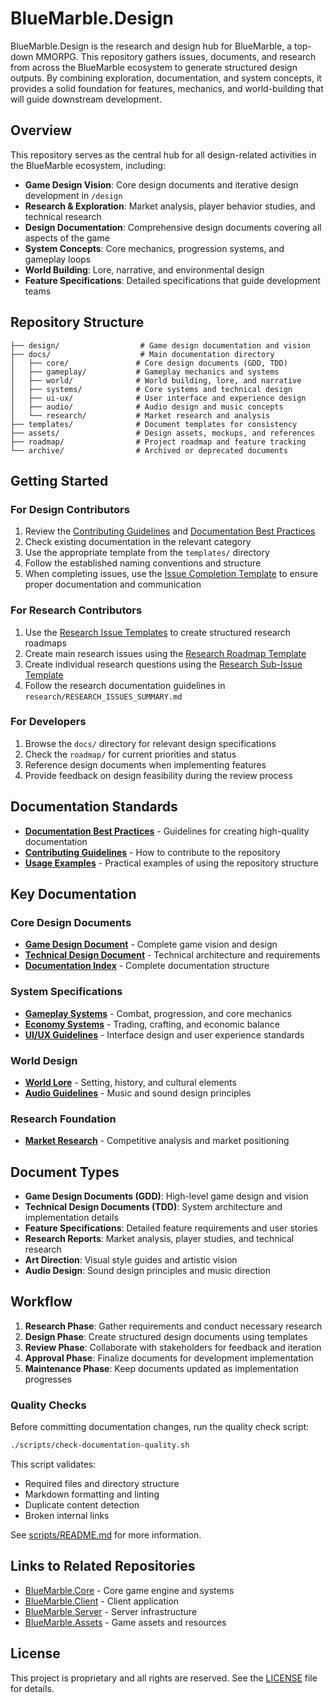 # BlueMarble.Design

BlueMarble.Design is the research and design hub for BlueMarble, a top-down MMORPG. This repository gathers issues, documents, and research from across the BlueMarble ecosystem to generate structured design outputs. By combining exploration, documentation, and system concepts, it provides a solid foundation for features, mechanics, and world-building that will guide downstream development.

## Overview

This repository serves as the central hub for all design-related activities in the BlueMarble ecosystem, including:

- **Game Design Vision**: Core design documents and iterative design development in `/design`
- **Research & Exploration**: Market analysis, player behavior studies, and technical research
- **Design Documentation**: Comprehensive design documents covering all aspects of the game
- **System Concepts**: Core mechanics, progression systems, and gameplay loops
- **World Building**: Lore, narrative, and environmental design
- **Feature Specifications**: Detailed specifications that guide development teams

## Repository Structure

```
├── design/                  # Game design documentation and vision
├── docs/                    # Main documentation directory
│   ├── core/               # Core design documents (GDD, TDD)
│   ├── gameplay/           # Gameplay mechanics and systems
│   ├── world/              # World building, lore, and narrative
│   ├── systems/            # Core systems and technical design
│   ├── ui-ux/              # User interface and experience design
│   ├── audio/              # Audio design and music concepts
│   └── research/           # Market research and analysis
├── templates/              # Document templates for consistency
├── assets/                 # Design assets, mockups, and references
├── roadmap/                # Project roadmap and feature tracking
└── archive/                # Archived or deprecated documents
```

## Getting Started

### For Design Contributors

1. Review the [Contributing Guidelines](CONTRIBUTING.md) and [Documentation Best Practices](DOCUMENTATION_BEST_PRACTICES.md)
2. Check existing documentation in the relevant category
3. Use the appropriate template from the `templates/` directory
4. Follow the established naming conventions and structure
5. When completing issues, use the [Issue Completion Template](templates/issue-completion-template.md) to ensure proper documentation and communication

### For Research Contributors

1. Use the [Research Issue Templates](templates/research-issue-templates-guide.md) to create structured research roadmaps
2. Create main research issues using the [Research Roadmap Template](templates/research-roadmap-main-issue.md)
3. Create individual research questions using the [Research Sub-Issue Template](templates/research-question-sub-issue.md)
4. Follow the research documentation guidelines in `research/RESEARCH_ISSUES_SUMMARY.md`

### For Developers

1. Browse the `docs/` directory for relevant design specifications
2. Check the `roadmap/` for current priorities and status
3. Reference design documents when implementing features
4. Provide feedback on design feasibility during the review process

## Documentation Standards

- **[Documentation Best Practices](DOCUMENTATION_BEST_PRACTICES.md)** - Guidelines for creating high-quality documentation
- **[Contributing Guidelines](CONTRIBUTING.md)** - How to contribute to the repository
- **[Usage Examples](USAGE_EXAMPLES.md)** - Practical examples of using the repository structure

## Key Documentation

### Core Design Documents
- **[Game Design Document](./docs/core/game-design-document.md)** - Complete game vision and design
- **[Technical Design Document](./docs/core/technical-design-document.md)** - Technical architecture and requirements
- **[Documentation Index](./docs/README.md)** - Complete documentation structure

### System Specifications
- **[Gameplay Systems](./docs/systems/gameplay-systems.md)** - Combat, progression, and core mechanics
- **[Economy Systems](./docs/systems/economy-systems.md)** - Trading, crafting, and economic balance
- **[UI/UX Guidelines](./docs/ui-ux/ui-guidelines.md)** - Interface design and user experience standards

### World Design
- **[World Lore](./docs/world/world-lore.md)** - Setting, history, and cultural elements
- **[Audio Guidelines](./docs/audio/audio-guidelines.md)** - Music and sound design principles

### Research Foundation
- **[Market Research](./docs/research/market-research.md)** - Competitive analysis and market positioning

## Document Types

- **Game Design Documents (GDD)**: High-level game design and vision
- **Technical Design Documents (TDD)**: System architecture and implementation details
- **Feature Specifications**: Detailed feature requirements and user stories
- **Research Reports**: Market analysis, player studies, and technical research
- **Art Direction**: Visual style guides and artistic vision
- **Audio Design**: Sound design principles and music direction

## Workflow

1. **Research Phase**: Gather requirements and conduct necessary research
2. **Design Phase**: Create structured design documents using templates
3. **Review Phase**: Collaborate with stakeholders for feedback and iteration
4. **Approval Phase**: Finalize documents for development implementation
5. **Maintenance Phase**: Keep documents updated as implementation progresses

### Quality Checks

Before committing documentation changes, run the quality check script:

```bash
./scripts/check-documentation-quality.sh
```

This script validates:

- Required files and directory structure
- Markdown formatting and linting
- Duplicate content detection
- Broken internal links

See [scripts/README.md](scripts/README.md) for more information.

## Links to Related Repositories

- [BlueMarble.Core](https://github.com/Nomoos/BlueMarble.Core) - Core game engine and systems
- [BlueMarble.Client](https://github.com/Nomoos/BlueMarble.Client) - Client application
- [BlueMarble.Server](https://github.com/Nomoos/BlueMarble.Server) - Server infrastructure
- [BlueMarble.Assets](https://github.com/Nomoos/BlueMarble.Assets) - Game assets and resources

## License

This project is proprietary and all rights are reserved. See the [LICENSE](LICENSE) file for details.
